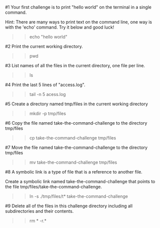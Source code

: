 #1 Your first challenge is to print "hello world" on the terminal in a single command.

  Hint: There are many ways to print text on the command line, one way is with the 'echo' command. Try it below and good luck!

>>echo "hello world"

#2 Print the current working directory.

>> pwd

#3 List names of all the files in the current directory, one file per line.

>>ls

#4 Print the last 5 lines of "access.log".

>> tail -n 5 acess.log

#5 Create a directory named tmp/files in the current working directory

>>mkdir -p tmp/files 

#6 Copy the file named take-the-command-challenge to the directory tmp/files

>>cp take-the-command-challenge tmp/files 

#7 Move the file named take-the-command-challenge to the directory tmp/files

>> mv take-the-command-challenge tmp/files 

#8 A symbolic link is a type of file that is a reference to another file.

Create a symbolic link named take-the-command-challenge that points to the file tmp/files/take-the-command-challenge.

>>ln -s ./tmp/files/t* take-the-command-challenge

#9 Delete all of the files in this challenge directory including all subdirectories and their contents.

>>rm * -r.*


